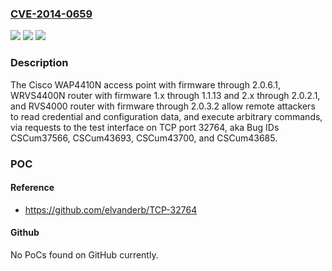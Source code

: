 ### [CVE-2014-0659](https://cve.mitre.org/cgi-bin/cvename.cgi?name=CVE-2014-0659)
![](https://img.shields.io/static/v1?label=Product&message=n%2Fa&color=blue)
![](https://img.shields.io/static/v1?label=Version&message=n%2Fa&color=blue)
![](https://img.shields.io/static/v1?label=Vulnerability&message=n%2Fa&color=brighgreen)

### Description

The Cisco WAP4410N access point with firmware through 2.0.6.1, WRVS4400N router with firmware 1.x through 1.1.13 and 2.x through 2.0.2.1, and RVS4000 router with firmware through 2.0.3.2 allow remote attackers to read credential and configuration data, and execute arbitrary commands, via requests to the test interface on TCP port 32764, aka Bug IDs CSCum37566, CSCum43693, CSCum43700, and CSCum43685.

### POC

#### Reference
- https://github.com/elvanderb/TCP-32764

#### Github
No PoCs found on GitHub currently.

